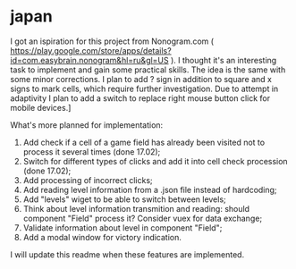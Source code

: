 # japan

I got an ispiration for this project from Nonogram.com ( https://play.google.com/store/apps/details?id=com.easybrain.nonogram&hl=ru&gl=US ). I thought it's an interesting task to implement and gain some practical skills. The idea is the same with some minor corrections. I plan to add ? sign in addition to square and x signs to mark cells, which require further investigation.
Due to attempt in adaptivity I plan to add a switch to replace right mouse button click for mobile devices.]

What's more planned for implementation:

1. Add check if a cell of a game field has already been visited not to process it several times (done 17.02);
2. Switch for different types of clicks and add it into cell check procession (done 17.02);
3. Add processing of incorrect clicks;
4. Add reading level information from a .json file instead of hardcoding;
5. Add "levels" wiget to be able to switch between levels;
6. Think about level information transmition and reading: should component "Field" process it? Consider vuex for data exchange;
7. Validate information about level in component "Field";
8. Add a modal window for victory indication.

I will update this readme when these features are implemented.

